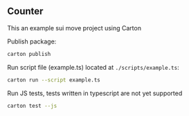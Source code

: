 ## Counter

This an example sui move project using Carton

Publish package:

```sh
carton publish
```

Run script file (example.ts) located at `./scripts/example.ts`:

```sh
carton run --script example.ts
```

Run JS tests, tests written in typescript are not yet supported

```sh
carton test --js
```
